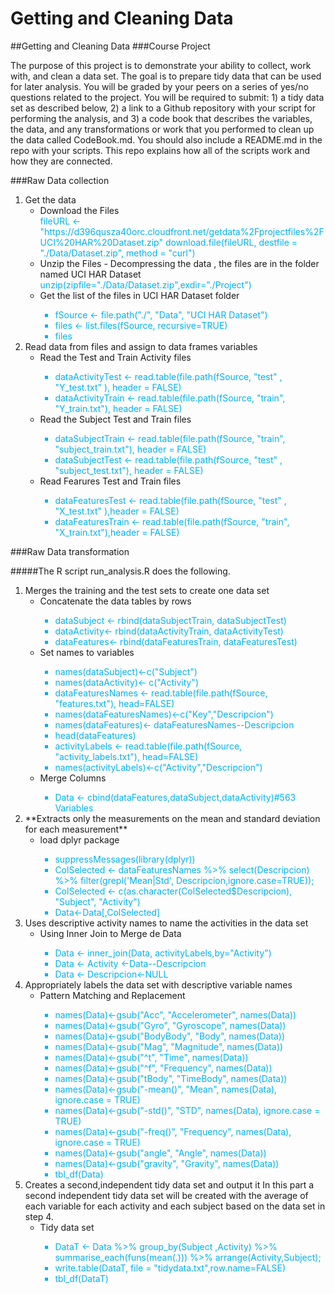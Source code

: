 # Getting and Cleaning Data
##Getting and Cleaning Data
###Course Project

The purpose of this project is to demonstrate your ability to collect, work with, and clean a data set. The goal is to prepare tidy data that can be used for later analysis. You will be graded by your peers on a series of yes/no questions related to the project. You will be required to submit: 1) a tidy data set as described below, 2) a link to a Github repository with your script for performing the analysis, and 3) a code book that describes the variables, the data, and any transformations or work that you performed to clean up the data called CodeBook.md. You should also include a README.md in the repo with your scripts. This repo explains how all of the scripts work and how they are connected.  

###Raw Data collection
<ol>
  <li>Get the data
         <ul>
                <li>Download the Files</li>
                <font color='#00B2EE'>
                fileURL <- "https://d396qusza40orc.cloudfront.net/getdata%2Fprojectfiles%2FUCI%20HAR%20Dataset.zip"
                 download.file(fileURL, destfile = "./Data/Dataset.zip", method = "curl")
                </font>
                <li>Unzip the Files - Decompressing the data , the files are in the folder named UCI HAR Dataset</li>
                <font color='#00B2EE'>unzip(zipfile="./Data/Dataset.zip",exdir="./Project")</font>
                <li>Get the list of the files in UCI HAR Dataset folder</li>
                <font color='#00B2EE'>
                <ul>
                <li>fSource <- file.path("./", "Data", "UCI HAR Dataset")</li>
                <li>files <- list.files(fSource, recursive=TRUE)</li>
                <li>files</li>
                </ul>
                </font>
        </ul>
  </li>
  
  <li>Read data from files and assign to data frames variables
        <ul>
                <li>Read the Test and Train Activity files
                        <font color='#00B2EE'>
                        <ul>
                        <li>dataActivityTest  <- read.table(file.path(fSource, "test" , "Y_test.txt" ), header = FALSE)</li>
                        <li>dataActivityTrain <- read.table(file.path(fSource, "train", "Y_train.txt"), header = FALSE)</li>
                        </ul>
                        </font>
                </li>
                <li>Read the Subject Test and Train files
                        <font color='#00B2EE'>
                         <ul>
                         <li>dataSubjectTrain <- read.table(file.path(fSource, "train", "subject_train.txt"), header = FALSE)</li>
                         <li>dataSubjectTest  <- read.table(file.path(fSource, "test" , "subject_test.txt"), header = FALSE)</li>
                         </ul>
                        </font>
                </li>
                <li>Read Fearures Test and Train files
                        <font color='#00B2EE'>
                         <ul>
                         <li>dataFeaturesTest  <- read.table(file.path(fSource, "test" , "X_test.txt" ),header = FALSE)</li>
                         <li>dataFeaturesTrain <- read.table(file.path(fSource, "train", "X_train.txt"),header = FALSE)</li>
                        </ul>
                        </font>
                </li>
        </ul>
  </li>
</ol>

###Raw Data transformation

#####The R script run_analysis.R does the following.
<ol>
  <li>Merges the training and the test sets to create one data set
        <ul>
                <li>Concatenate the data tables by rows
                        <font color='#00B2EE'>
                         <ul>
                         <li>dataSubject <- rbind(dataSubjectTrain, dataSubjectTest)</li>
                         <li>dataActivity<- rbind(dataActivityTrain, dataActivityTest)</li>
                         <li>dataFeatures<- rbind(dataFeaturesTrain, dataFeaturesTest)</li>
                         </ul>
                        </font>
                </li>
                <li>Set names to variables
                        <font color='#00B2EE'>
                         <ul>
                         <li>names(dataSubject)<-c("Subject")</li>
                         <li>names(dataActivity)<- c("Activity")</li>
                         <li>dataFeaturesNames <- read.table(file.path(fSource, "features.txt"), head=FALSE)</li>
                         <li>names(dataFeaturesNames)<-c("Key","Descripcion")</li>
                         <li>names(dataFeatures)<- dataFeaturesNames--Descripcion</li>
                         <li>head(dataFeatures)</li>
                         <li>activityLabels <-  read.table(file.path(fSource, "activity_labels.txt"), head=FALSE)</li>
                         <li>names(activityLabels)<-c("Activity","Descripcion")</li>
                         </ul>
                        </font>
                </li>
                <li>Merge Columns
                        <font color='#00B2EE'>
                         <ul><li>
                         Data <- cbind(dataFeatures,dataSubject,dataActivity)#563 Variables
                        </li></ul>
                        </font>
                </li>
        </ul>
  </li>
  <li>**Extracts only the measurements on the mean and standard deviation for each measurement**
        <ul>
                <li>load dplyr package
                        <font color='#00B2EE'>
                         <ul>
                         <li>suppressMessages(library(dplyr))
                         <li>ColSelected <- 
                         dataFeaturesNames %>%
                                 select(Descripcion) %>%
                                 filter(grepl('Mean|Std', Descripcion,ignore.case=TRUE));</li>
                         <li>ColSelected <- c(as.character(ColSelected$Descripcion), "Subject", "Activity")</li>
                         <li>Data<-Data[,ColSelected]</li>
                         </ul>
                        </font>
                </li>
        </ul>
  </li>
  <li>Uses descriptive activity names to name the activities in the data set
        <ul>
                <li>Using Inner Join to Merge de Data
                        <font color='#00B2EE'>
                         <ul>
                         <li>Data <- inner_join(Data, activityLabels,by="Activity")</li>
                         <li>Data <- Activity <-Data--Descripcion</li>
                         <li>Data <- Descripcion<-NULL</li>
                        </ul>
                        </font>
                </li>
        </ul>
  </li>
  <li>Appropriately labels the data set with descriptive variable names
        <ul>
                <li>Pattern Matching and Replacement
                        <font color='#00B2EE'>
                         <ul>
                         <li>names(Data)<-gsub("Acc", "Accelerometer", names(Data))</li>
                         <li>names(Data)<-gsub("Gyro", "Gyroscope", names(Data))</li>
                         <li>names(Data)<-gsub("BodyBody", "Body", names(Data))</li>
                         <li>names(Data)<-gsub("Mag", "Magnitude", names(Data))</li>
                         <li>names(Data)<-gsub("^t", "Time", names(Data))</li>
                         <li>names(Data)<-gsub("^f", "Frequency", names(Data))</li>
                         <li>names(Data)<-gsub("tBody", "TimeBody", names(Data))</li>
                         <li>names(Data)<-gsub("-mean()", "Mean", names(Data), ignore.case = TRUE)</li>
                         <li>names(Data)<-gsub("-std()", "STD", names(Data), ignore.case = TRUE)</li>
                         <li>names(Data)<-gsub("-freq()", "Frequency", names(Data), ignore.case = TRUE)</li>
                         <li>names(Data)<-gsub("angle", "Angle", names(Data))</li>
                         <li>names(Data)<-gsub("gravity", "Gravity", names(Data))</li>
                         <li>tbl_df(Data)</li>
                        </ul>
                        </font>
                </li>
        </ul>
  </li>
  <li>Creates a second,independent tidy data set and output it
      In this part a second independent tidy data set will be created with the average of each variable 
      for each activity and each subject based on the data set in step 4.
      <ul>
                <li>Tidy data set 
                <font color='#00B2EE'>
                         <ul><li>
                         DataT <- Data %>% 
                         group_by(Subject ,Activity) %>% 
                         summarise_each(funs(mean(.))) %>% 
                         arrange(Activity,Subject);
                         </li>
                         <li>
                         write.table(DataT, file = "tidydata.txt",row.name=FALSE)
                         </li>
                         <li>tbl_df(DataT)</li>
                         </ul>
                </font>
                </li>
      </ul>
  
  </li>
</ol>